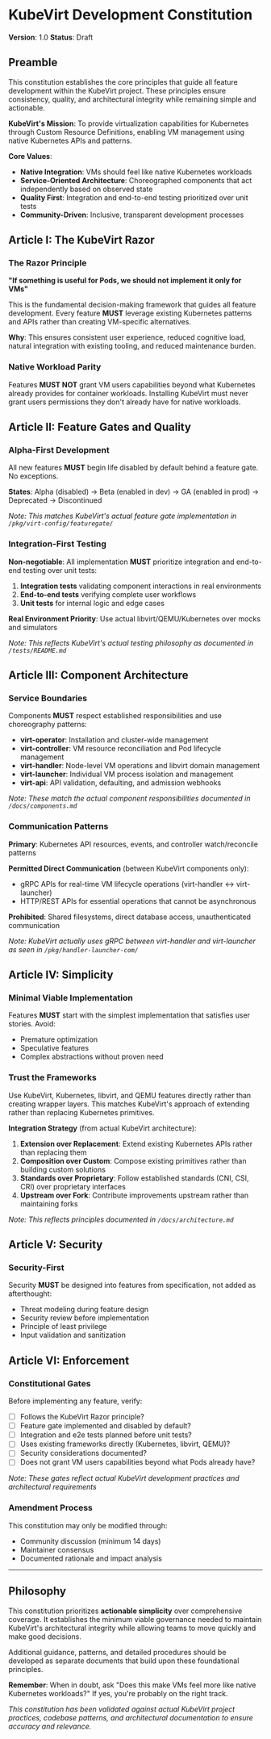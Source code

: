 # KubeVirt Development Constitution

**Version**: 1.0
**Status**: Draft  

## Preamble

This constitution establishes the core principles that guide all feature development within the KubeVirt project. These principles ensure consistency, quality, and architectural integrity while remaining simple and actionable.

**KubeVirt's Mission**: To provide virtualization capabilities for Kubernetes through Custom Resource Definitions, enabling VM management using native Kubernetes APIs and patterns.

**Core Values**:
- **Native Integration**: VMs should feel like native Kubernetes workloads  
- **Service-Oriented Architecture**: Choreographed components that act independently based on observed state
- **Quality First**: Integration and end-to-end testing prioritized over unit tests
- **Community-Driven**: Inclusive, transparent development processes

## Article I: The KubeVirt Razor

### The Razor Principle
**"If something is useful for Pods, we should not implement it only for VMs"**

This is the fundamental decision-making framework that guides all feature development. Every feature **MUST** leverage existing Kubernetes patterns and APIs rather than creating VM-specific alternatives.

**Why**: This ensures consistent user experience, reduced cognitive load, natural integration with existing tooling, and reduced maintenance burden.

### Native Workload Parity
Features **MUST NOT** grant VM users capabilities beyond what Kubernetes already provides for container workloads. Installing KubeVirt must never grant users permissions they don't already have for native workloads.

## Article II: Feature Gates and Quality

### Alpha-First Development
All new features **MUST** begin life disabled by default behind a feature gate. No exceptions.

**States**: Alpha (disabled) → Beta (enabled in dev) → GA (enabled in prod) → Deprecated → Discontinued

*Note: This matches KubeVirt's actual feature gate implementation in `/pkg/virt-config/featuregate/`*

### Integration-First Testing
**Non-negotiable**: All implementation **MUST** prioritize integration and end-to-end testing over unit tests:
1. **Integration tests** validating component interactions in real environments
2. **End-to-end tests** verifying complete user workflows  
3. **Unit tests** for internal logic and edge cases

**Real Environment Priority**: Use actual libvirt/QEMU/Kubernetes over mocks and simulators

*Note: This reflects KubeVirt's actual testing philosophy as documented in `/tests/README.md`*

## Article III: Component Architecture

### Service Boundaries
Components **MUST** respect established responsibilities and use choreography patterns:
- **virt-operator**: Installation and cluster-wide management
- **virt-controller**: VM resource reconciliation and Pod lifecycle management
- **virt-handler**: Node-level VM operations and libvirt domain management  
- **virt-launcher**: Individual VM process isolation and management
- **virt-api**: API validation, defaulting, and admission webhooks

*Note: These match the actual component responsibilities documented in `/docs/components.md`*

### Communication Patterns
**Primary**: Kubernetes API resources, events, and controller watch/reconcile patterns

**Permitted Direct Communication** (between KubeVirt components only):
- gRPC APIs for real-time VM lifecycle operations (virt-handler ↔ virt-launcher)
- HTTP/REST APIs for essential operations that cannot be asynchronous

**Prohibited**: Shared filesystems, direct database access, unauthenticated communication

*Note: KubeVirt actually uses gRPC between virt-handler and virt-launcher as seen in `/pkg/handler-launcher-com/`*

## Article IV: Simplicity

### Minimal Viable Implementation
Features **MUST** start with the simplest implementation that satisfies user stories. Avoid:
- Premature optimization
- Speculative features
- Complex abstractions without proven need

### Trust the Frameworks
Use KubeVirt, Kubernetes, libvirt, and QEMU features directly rather than creating wrapper layers. This matches KubeVirt's approach of extending rather than replacing Kubernetes primitives.

**Integration Strategy** (from actual KubeVirt architecture):
1. **Extension over Replacement**: Extend existing Kubernetes APIs rather than replacing them
2. **Composition over Custom**: Compose existing primitives rather than building custom solutions  
3. **Standards over Proprietary**: Follow established standards (CNI, CSI, CRI) over proprietary interfaces
4. **Upstream over Fork**: Contribute improvements upstream rather than maintaining forks

*Note: This reflects principles documented in `/docs/architecture.md`*

## Article V: Security

### Security-First
Security **MUST** be designed into features from specification, not added as afterthought:
- Threat modeling during feature design
- Security review before implementation
- Principle of least privilege
- Input validation and sanitization

## Article VI: Enforcement

### Constitutional Gates
Before implementing any feature, verify:
- [ ] Follows the KubeVirt Razor principle?
- [ ] Feature gate implemented and disabled by default?
- [ ] Integration and e2e tests planned before unit tests?
- [ ] Uses existing frameworks directly (Kubernetes, libvirt, QEMU)?
- [ ] Security considerations documented?
- [ ] Does not grant VM users capabilities beyond what Pods already have?

*Note: These gates reflect actual KubeVirt development practices and architectural requirements*

### Amendment Process
This constitution may only be modified through:
- Community discussion (minimum 14 days)
- Maintainer consensus
- Documented rationale and impact analysis

---

## Philosophy

This constitution prioritizes **actionable simplicity** over comprehensive coverage. It establishes the minimum viable governance needed to maintain KubeVirt's architectural integrity while allowing teams to move quickly and make good decisions.

Additional guidance, patterns, and detailed procedures should be developed as separate documents that build upon these foundational principles.

**Remember**: When in doubt, ask "Does this make VMs feel more like native Kubernetes workloads?" If yes, you're probably on the right track.

*This constitution has been validated against actual KubeVirt project practices, codebase patterns, and architectural documentation to ensure accuracy and relevance.*
